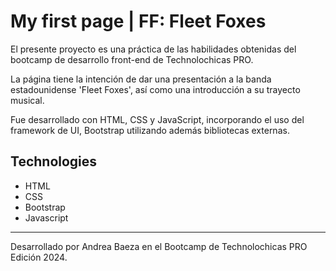 # My first page | FF: Fleet Foxes

El presente proyecto es una práctica de las habilidades obtenidas del bootcamp de desarrollo front-end de Technolochicas PRO.

La página tiene la intención de dar una presentación a la banda estadounidense 'Fleet Foxes', así como una introducción a su trayecto musical.

Fue desarrollado con HTML, CSS y JavaScript, incorporando el uso del framework de UI, Bootstrap utilizando además bibliotecas externas.

## Technologies

* HTML
* CSS
* Bootstrap
* Javascript

---- 

Desarrollado por Andrea Baeza en el Bootcamp de Technolochicas PRO Edición 2024.
